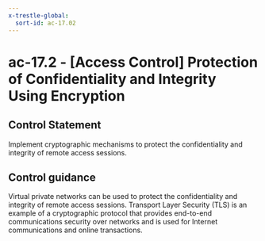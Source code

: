 ```yaml
---
x-trestle-global:
  sort-id: ac-17.02
---
```


# ac-17.2 - \[Access Control\] Protection of Confidentiality and Integrity Using Encryption

## Control Statement

Implement cryptographic mechanisms to protect the confidentiality and integrity of remote access sessions.

## Control guidance

Virtual private networks can be used to protect the confidentiality and integrity of remote access sessions. Transport Layer Security (TLS) is an example of a cryptographic protocol that provides end-to-end communications security over networks and is used for Internet communications and online transactions.
